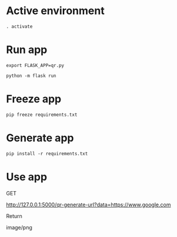 # Active environment
`. activate`

# Run app
`export FLASK_APP=qr.py`

`python -m flask run`

# Freeze app

`pip freeze requirements.txt`

# Generate app

`pip install -r requirements.txt`

# Use app

GET 

http://127.0.0.1:5000/qr-generate-url?data=https://www.google.com

Return 

image/png



